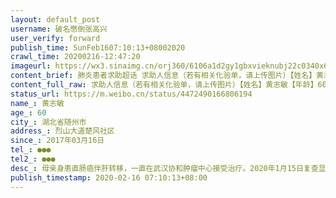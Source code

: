 ```yaml
---
layout: default_post
username: 破名憋倒张高兴
user_verify: forward
publish_time: SunFeb1607:10:13+08002020
crawl_time: 20200216-12:47:20
imageurl: https://wx3.sinaimg.cn/orj360/6106a1d2gy1gbxvieknubj22c0340x6p.jpg,https://wx3.sinaimg.cn/orj360/6106a1d2gy1gbxvifrjajj22c0340hdt.jpg
content_brief: 肺炎患者求助超话 求助人信息（若有相关化验单，请上传图片）【姓名】黄志敏【年龄】60【所在城市】湖北省随州市【所在小区、社区】烈山大道楚风社区【患病时间】2017年03月16日【联系方式】●●●【其他紧急联系人】●●●【病情描述】 母亲身患直肠癌伴肝转移，一直在武汉协和 ...全文
content_full_raw: 求助人信息（若有相关化验单，请上传图片）【姓名】黄志敏【年龄】60【所在城市】湖北省随州市【所在小区、社区】烈山大道楚风社区【患病时间】2017年03月16日【联系方式】●●●【其他紧急联系人】●●●【病情描述】母亲身患直肠癌伴肝转移，一直在武汉协和肿瘤中心接受治疗。2020年1月15日复查显示盆腔新增转移需尽快手术。原本定于年后马上手术无奈疫情爆发无法收入院。目前由于肿瘤压迫直肠母亲已出现不完全性肠梗阻，自述腹痛腹胀前天更是出现便血症状，急需救治！妈妈生我时受了很多苦，我没办法看着她死去却做不了任何事，也不敢想本来有机会却拖成没救了我该怎么面对。
status_url: https://m.weibo.cn/status/4472490166806194
name_: 黄志敏
age_: 60
city_: 湖北省随州市
address_: 烈山大道楚风社区
since_: 2017年03月16日
tel_: ●●●
tel2_: ●●●
desc_: 母亲身患直肠癌伴肝转移，一直在武汉协和肿瘤中心接受治疗。2020年1月15日复查显示盆腔新增转移需尽快手术。原本定于年后马上手术无奈疫情爆发无法收入院。目前由于肿瘤压迫直肠母亲已出现不完全性肠梗阻，自述腹痛腹胀前天更是出现便血症状，急需救治！妈妈生我时受了很多苦，我没办法看着她死去却做不了任何事，也不敢想本来有机会却拖成没救了我该怎么面对。
publish_timestamp: 2020-02-16 07:10:13+08:00
---
```

